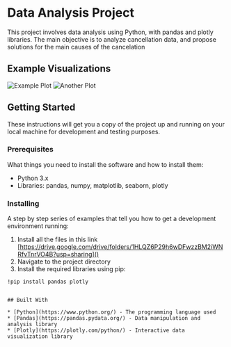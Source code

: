 # Data Analysis Project

This project involves data analysis using Python, with pandas and plotly libraries. The main objective is to analyze cancellation data, and propose solutions for the main causes of the cancelation

## Example Visualizations

![Example Plot](images/example_plot.png)
![Another Plot](images/another_plot.png)

## Getting Started

These instructions will get you a copy of the project up and running on your local machine for development and testing purposes.

### Prerequisites

What things you need to install the software and how to install them:

- Python 3.x
- Libraries: pandas, numpy, matplotlib, seaborn, plotly

### Installing

A step by step series of examples that tell you how to get a development environment running:

1. Install all the files in this link [https://drive.google.com/drive/folders/1HLQZ6P29h6wDFwzzBM2iWNRfvTnrVO4B?usp=sharing]()
2. Navigate to the project directory
3. Install the required libraries using pip:

```
!pip install pandas plotly
```

```

## Built With

* [Python](https://www.python.org/) - The programming language used
* [Pandas](https://pandas.pydata.org/) - Data manipulation and analysis library
* [Plotly](https://plotly.com/python/) - Interactive data visualization library
```
